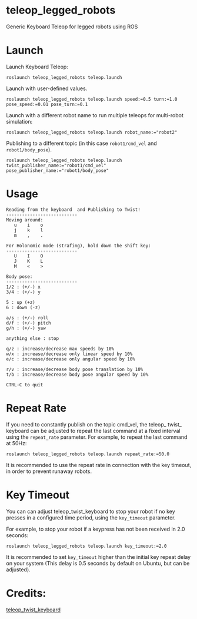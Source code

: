 # teleop_legged_robots
Generic Keyboard Teleop for legged robots using ROS

# Launch
Launch Keyboard Teleop:
```
roslaunch teleop_legged_robots teleop.launch
```

Launch with user-defined values.
```
roslaunch teleop_legged_robots teleop.launch speed:=0.5 turn:=1.0 pose_speed:=0.01 pose_turn:=0.1
```
Launch with a different robot name to run multiple teleops for multi-robot simulation:
```
roslaunch teleop_legged_robots teleop.launch robot_name:="robot2"
```
Publishing to a different topic (in this case `robot1/cmd_vel` and `robot1/body_pose`).
```
roslaunch teleop_legged_robots teleop.launch twist_publisher_name:="robot1/cmd_vel" pose_publisher_name:="robot1/body_pose"
```

# Usage
```
Reading from the keyboard  and Publishing to Twist!
---------------------------
Moving around:
   u    i    o
   j    k    l
   m    ,    .

For Holonomic mode (strafing), hold down the shift key:
---------------------------
   U    I    O
   J    K    L
   M    <    >

Body pose:
---------------------------
1/2 : (+/-) x
3/4 : (+/-) y

5 : up (+z)
6 : down (-z)

a/s : (+/-) roll
d/f : (+/-) pitch
g/h : (+/-) yaw

anything else : stop

q/z : increase/decrease max speeds by 10%
w/x : increase/decrease only linear speed by 10%
e/c : increase/decrease only angular speed by 10%

r/v : increase/decrease body pose translation by 10%
t/b : increase/decrease body pose angular speed by 10%

CTRL-C to quit

```

# Repeat Rate

If you need to constantly publish on the topic cmd\_vel, the teleop\_ twist\_ keyboard can be adjusted to repeat the last command at a fixed interval using the `repeat_rate` parameter.
For example, to repeat the last command at 50Hz:

```
roslaunch teleop_legged_robots teleop.launch repeat_rate:=50.0
```

It is recommended to use the repeat rate in connection with the key timeout, in order to prevent runaway robots.

# Key Timeout

You can can adjust teleop\_twist\_keyboard to stop your robot if no key presses in a configured time period, using the `key_timeout` parameter.

For example, to stop your robot if a keypress has not been received in 2.0 seconds:
```
roslaunch teleop_legged_robots teleop.launch key_timeout:=2.0
```

It is recommended to set `key_timeout` higher than the initial key repeat delay on your system (This delay is 0.5 seconds by default on Ubuntu, but can be adjusted).

# Credits:
[teleop_twist_keyboard](https://github.com/ros-teleop/teleop_twist_keyboard/)